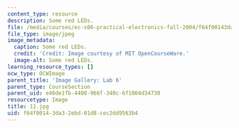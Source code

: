 ```yaml
---
content_type: resource
description: Some red LEDs.
file: /media/courses/ec-s06-practical-electronics-fall-2004/f64f00143da32ebd01d8cec2dd9563b4_11.jpg
file_type: image/jpeg
image_metadata:
  caption: Some red LEDs.
  credit: 'Credit: Image courtesy of MIT OpenCourseWare.'
  image-alt: Some red LEDs.
learning_resource_types: []
ocw_type: OCWImage
parent_title: 'Image Gallery: Lab 6'
parent_type: CourseSection
parent_uid: e46de1fb-4408-966f-340c-6f1004d34730
resourcetype: Image
title: 11.jpg
uid: f64f0014-3da3-2ebd-01d8-cec2dd9563b4
---
```

